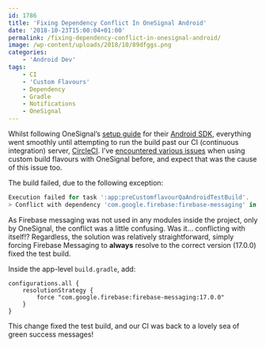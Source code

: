 ```yaml
---
id: 1786
title: 'Fixing Dependency Conflict In OneSignal Android'
date: '2018-10-23T15:00:04+01:00'
permalink: /fixing-dependency-conflict-in-onesignal-android/
image: /wp-content/uploads/2018/10/89dfggs.png
categories:
    - 'Android Dev'
tags:
    - CI
    - 'Custom Flavours'
    - Dependency
    - Gradle
    - Notifications
    - OneSignal
---
```


Whilst following OneSignal’s [setup guide](https://documentation.onesignal.com/docs/android-sdk-setup) for their [Android SDK](https://github.com/OneSignal/OneSignal-Android-SDK), everything went smoothly until attempting to run the build past our CI (continuous integration) server, [CircleCI](https://circleci.com/). I’ve [encountered various issues](/getting-onesignal-working-on-a-multi-module-project/) when using custom build flavours with OneSignal before, and expect that was the cause of this issue too.

The build failed, due to the following exception:

```groovy
Execution failed for task ':app:preCustomflavourQaAndroidTestBuild'.
> Conflict with dependency 'com.google.firebase:firebase-messaging' in project ':app'. Resolved versions for app (17.0.0) and test app (12.0.1) differ. See https://d.android.com/r/tools/test-apk-dependency-conflicts.html for details.
```

As Firebase messaging was not used in any modules inside the project, only by OneSignal, the conflict was a little confusing. Was it… conflicting with itself!? Regardless, the solution was relatively straightforward, simply forcing Firebase Messaging to **always** resolve to the correct version (17.0.0) fixed the test build.

Inside the app-level `build.gradle`, add:

```
configurations.all {
    resolutionStrategy {
        force "com.google.firebase:firebase-messaging:17.0.0"
    }
}
```

This change fixed the test build, and our CI was back to a lovely sea of green success messages!